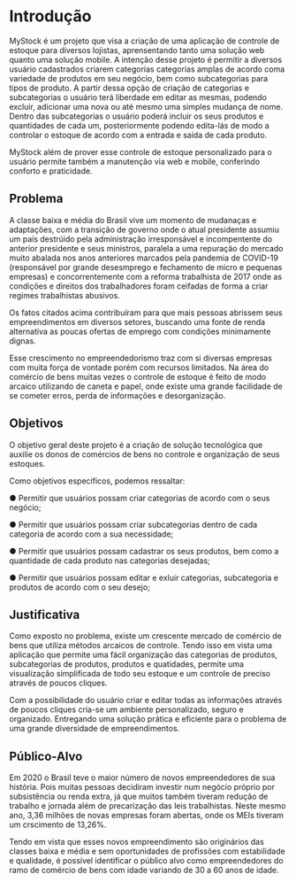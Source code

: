 # Introdução

MyStock é um projeto que visa a criação de uma aplicação de controle de estoque para diversos lojistas, aprensentando tanto uma solução web quanto uma solução mobile. A intenção desse projeto é permitir a diversos usuário cadastrados criarem categorias categorias amplas de acordo coma variedade de produtos em seu negócio, bem como subcategorias para tipos de produto. A partir dessa opção de criação de categorias e subcategorias o usuário terá liberdade em editar as mesmas, podendo excluir, adicionar uma nova ou até mesmo uma simples mudança de nome. Dentro das subcategorias o usuário poderá incluir os seus produtos e quantidades de cada um, posteriormente podendo edita-lás de modo a controlar o estoque de acordo com a entrada e saída de cada produto.

MyStock além de prover esse controle de estoque personalizado para o usuário permite também a manutenção via web e mobile, conferindo conforto e praticidade.

## Problema

A classe baixa e média do Brasil vive um momento de mudanaças e adaptações, com a transição de governo onde o atual presidente assumiu um país destrúido pela administração irresponsável e incompentente do anterior presidente e seus ministros, paralela a uma repuração do mercado muito abalada nos anos anteriores marcados pela pandemia de COVID-19 (responsável por grande desesmprego e fechamento de micro e pequenas empresas) e concorrentemente com a reforma trabalhista de 2017 onde as condições e direitos dos trabalhadores foram ceifadas de forma a criar regimes trabalhistas abusivos.

Os fatos citados acima contribuíram para que mais pessoas abrissem seus empreendimentos em diversos setores, buscando uma fonte de renda alternativa as poucas ofertas de emprego com condições minimamente dignas.

Esse crescimento no empreendedorismo traz com si diversas empresas com muita força de vontade porém com recursos limitados. Na área do comércio de bens muitas vezes o controle de estoque é feito de modo arcaico utilizando de caneta e papel, onde existe uma grande facilidade de se cometer erros, perda de informações e desorganização.

## Objetivos

O objetivo geral deste projeto é a criação de solução tecnológica que auxilie os donos de comércios de bens no controle e organização de seus estoques.

Como objetivos específicos, podemos ressaltar:

●	Permitir que usuários possam criar categorias de acordo com o seus negócio;

●	Permitir que usuários possam criar subcategorias dentro de cada categoria de acordo com a sua necessidade;

●	Permitir que usuários possam cadastrar os seus produtos, bem como a quantidade de cada produto nas categorias desejadas;

●	Permitir que usuários possam editar e exluir categorias, subcategoria e produtos de acordo com o seu desejo;


## Justificativa

Como exposto no problema, existe um crescente mercado de comércio de bens que utiliza métodos arcaicos de controle. Tendo isso em vista uma aplicação que permite uma fácil organização das categorias de produtos, subcategorias de produtos, produtos e quatidades, permite uma visualização simplificada de todo seu estoque e um controle de preciso através de poucos cliques.

Com a possibilidade do usuário criar e editar todas as informações através de poucos cliques cria-se um ambiente personalizado, seguro e organizado. Entregando uma solução prática e eficiente para o problema de uma grande diversidade de empreendimentos.

## Público-Alvo

Em 2020 o Brasil teve o maior número de novos empreendedores de sua história. Pois muitas pessoas decidiram investir num negócio próprio por subsistência ou renda extra, já que muitos também tiveram redução de trabalho e jornada além de precarização das leis trabalhistas. Neste mesmo ano, 3,36 milhões de novas empresas foram abertas, onde os MEIs tiveram um crscimento de 13,26%.

Tendo em vista que esses novos empreendimento são originários das classes baixa e média e sem oportunidades de profissões com estabilidade e qualidade, é possível identificar o público alvo como empreendedores do ramo de comércio de bens com idade variando de 30 a 60 anos de idade.

